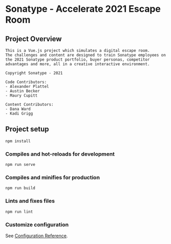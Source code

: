 # Sonatype - Accelerate 2021 Escape Room

## Project Overview
```
This is a Vue.js project which simulates a digital escape room. 
The challenges and content are designed to train Sonatype employees on the 2021 Sonatype product portfolio, buyer personas, competitor advantages and more, all in a creative interactive environment. 

Copyright Sonatype - 2021

Code Contributors:
- Alexander Plattel
- Austin Becker
- Maury Cupitt

Content Contributors:
- Dana Ward
- Kadi Grigg
```

## Project setup
```
npm install
```

### Compiles and hot-reloads for development
```
npm run serve
```

### Compiles and minifies for production
```
npm run build
```

### Lints and fixes files
```
npm run lint
```

### Customize configuration
See [Configuration Reference](https://cli.vuejs.org/config/).
